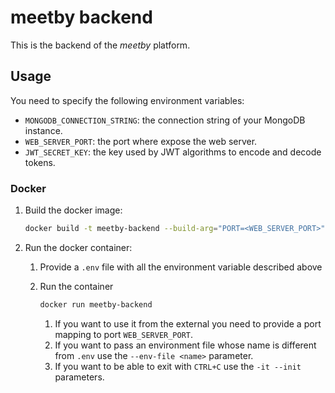 # meetby backend
This is the backend of the *meetby* platform.

## Usage
You need to specify the following environment variables:
- `MONGODB_CONNECTION_STRING`: the connection string of your MongoDB instance.
- `WEB_SERVER_PORT`: the port where expose the web server.
- `JWT_SECRET_KEY`: the key used by JWT algorithms to encode and decode tokens.

### Docker
1. Build the docker image:
    ``` bash
    docker build -t meetby-backend --build-arg="PORT=<WEB_SERVER_PORT>" .
    ```
2. Run the docker container:
    1. Provide a `.env` file with all the environment variable described above
    2. Run the container
        ``` bash
        docker run meetby-backend
        ```

        1. If you want to use it from the external you need to provide a port mapping to port `WEB_SERVER_PORT`.
        2. If you want to pass an environment file whose name is different from `.env` use the `--env-file <name>` parameter.
        3. If you want to be able to exit with `CTRL+C` use the `-it --init` parameters.
